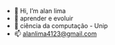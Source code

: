 - 👋 Hi, I’m alan lima
- 👀 aprender e evoluir
- 🌱 ciência da computação - Unip
- 📫 alanlima4123@gmail.com

